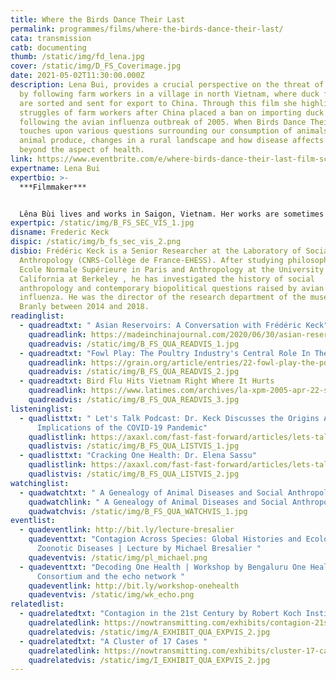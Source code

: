 ```yaml
---
title: Where the Birds Dance Their Last
permalink: programmes/films/where-the-birds-dance-their-last/
cata: transmission
catb: documenting
thumb: /static/img/fd_lena.jpg
cover: /static/img/D_FS_Coverimage.jpg
date: 2021-05-02T11:30:00.000Z
description: Lena Bui, provides a crucial perspective on the threat of bird flu
  by following farm workers in a village in north Vietnam, where duck feathers
  are sorted and sent for export to China. Through this film she highlights the
  struggles of farm workers after China placed a ban on importing duck feathers
  following the avian influenza outbreak of 2005. When Birds Dance Their Last
  touches upon various questions surrounding our consumption of animals and
  animal produce, changes in a rural landscape and how disease affects people
  beyond the aspect of health.
link: https://www.eventbrite.com/e/where-birds-dance-their-last-film-screening-discussion-registration-145820558215
expertname: Lena Bui
expertbio: >-
  ***Filmmaker***


  Lêna Bùi lives and works in Saigon, Vietnam. Her works are sometimes amusing anecdotes and other times in-depth articulations of the impact of rapid development on people's relationship with nature. She reflects on ways that intangible aspects of life, such as faith, death and dreams influence behaviour and perception. Bùi’s works have been included in group exhibitions and presentations at Sharjah Art Foundation, UAE (2018); Mansfield Freeman Center, Wesleyan University, United States (2018); Haus der Kulturen der Welt, Berlin (2017); The Factory Contemporary Arts Centre, Vietnam (2016); and the Wellcome Collection, London (2013) amongst other venues.
expertpic: /static/img/B_FS_SEC_VIS_1.jpg
disname: Frederic Keck
dispic: /static/img/b_fs_sec_vis_2.png
disbio: Frédéric Keck is a Senior Researcher at the Laboratory of Social
  Anthropology (CNRS-Collège de France-EHESS). After studying philosophy at the
  Ecole Normale Supérieure in Paris and Anthropology at the University of
  California at Berkeley , he has investigated the history of social
  anthropology and contemporary biopolitical questions raised by avian
  influenza. He was the director of the research department of the musée du quai
  Branly between 2014 and 2018.
readinglist:
  - quadreadtxt: " Asian Reservoirs: A Conversation with Frédéric Keck"
    quadreadlink: https://madeinchinajournal.com/2020/06/30/asian-reservoirs-a-conversation-with-frederic-keck/
    quadreadvis: /static/img/B_FS_QUA_READVIS_1.jpg
  - quadreadtxt: "Fowl Play: The Poultry Industry's Central Role In The Bird Flu Crisis"
    quadreadlink: https://grain.org/article/entries/22-fowl-play-the-poultry-industry-s-central-role-in-the-bird-flu-crisis
    quadreadvis: /static/img/B_FS_QUA_READVIS_2.jpg
  - quadreadtxt: Bird Flu Hits Vietnam Right Where It Hurts
    quadreadlink: https://www.latimes.com/archives/la-xpm-2005-apr-22-sci-vietflu22-story.html
    quadreadvis: /static/img/B_FS_QUA_READVIS_3.jpg
listeninglist:
  - quadlisttxt: " Let's Talk Podcast: Dr. Keck Discusses the Origins And
      Implications of the COVID-19 Pandemic"
    quadlistlink: https://axaxl.com/fast-fast-forward/articles/lets-talk-podcast-dr-keck-discusses-the-origins-and-implications-of-the-covid-19-pandemic
    quadlistvis: /static/img/B_FS_QUA_LISTVIS_1.jpg
  - quadlisttxt: "Cracking One Health: Dr. Elena Sassu"
    quadlistlink: https://axaxl.com/fast-fast-forward/articles/lets-talk-podcast-dr-keck-discusses-the-origins-and-implications-of-the-covid-19-pandemic
    quadlistvis: /static/img/B_FS_QUA_LISTVIS_2.jpg
watchinglist:
  - quadwatchtxt: " A Genealogy of Animal Diseases and Social Anthropology"
    quadwatchlink: " A Genealogy of Animal Diseases and Social Anthropology"
    quadwatchvis: /static/img/B_FS_QUA_WATCHVIS_1.jpg
eventlist:
  - quadeventlink: http://bit.ly/lecture-bresalier
    quadeventtxt: "Contagion Across Species: Global Histories and Ecologies of
      Zoonotic Diseases | Lecture by Michael Bresalier "
    quadeventvis: /static/img/pl_michael.png
  - quadeventtxt: "Decoding One Health | Workshop by Bengaluru One Health City
      Consortium and the echo network "
    quadeventlink: http://bit.ly/workshop-onehealth
    quadeventvis: /static/img/wk_echo.png
relatedlist:
  - quadrelatedtxt: "Contagion in the 21st Century by Robert Koch Institute "
    quadrelatedlink: https://nowtransmitting.com/exhibits/contagion-21st-century/
    quadrelatedvis: /static/img/A_EXHIBIT_QUA_EXPVIS_2.jpg
  - quadrelatedtxt: "A Cluster of 17 Cases "
    quadrelatedlink: https://nowtransmitting.com/exhibits/cluster-17-cases/
    quadrelatedvis: /static/img/I_EXHIBIT_QUA_EXPVIS_2.jpg
---
```

